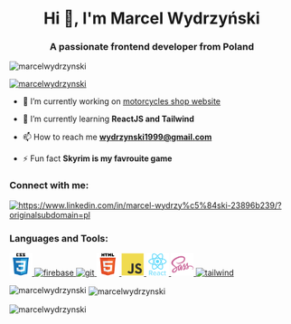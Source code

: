 <h1 align="center">Hi 👋, I'm Marcel Wydrzyński</h1>
<h3 align="center">A passionate frontend developer from Poland</h3>

<p align="left"> <img src="https://komarev.com/ghpvc/?username=marcelwydrzynski&label=Profile%20views&color=0e75b6&style=flat" alt="marcelwydrzynski" /> </p>

<p align="left"> <a href="https://github.com/ryo-ma/github-profile-trophy"><img src="https://github-profile-trophy.vercel.app/?username=marcelwydrzynski" alt="marcelwydrzynski" /></a> </p>

- 🔭 I’m currently working on [motorcycles shop website](https://github.com/MarcelWydrzynski/Motorcycle-shop-website)

- 🌱 I’m currently learning **ReactJS and Tailwind**

- 📫 How to reach me **wydrzynski1999@gmail.com**

- ⚡ Fun fact **Skyrim is my favrouite game**

<h3 align="left">Connect with me:</h3>
<p align="left">
<a href="https://linkedin.com/in/https://www.linkedin.com/in/marcel-wydrzy%c5%84ski-23896b239/?originalsubdomain=pl" target="blank"><img align="center" src="https://raw.githubusercontent.com/rahuldkjain/github-profile-readme-generator/master/src/images/icons/Social/linked-in-alt.svg" alt="https://www.linkedin.com/in/marcel-wydrzy%c5%84ski-23896b239/?originalsubdomain=pl" height="30" width="40" /></a>
</p>

<h3 align="left">Languages and Tools:</h3>
<p align="left"> <a href="https://www.w3schools.com/css/" target="_blank" rel="noreferrer"> <img src="https://raw.githubusercontent.com/devicons/devicon/master/icons/css3/css3-original-wordmark.svg" alt="css3" width="40" height="40"/> </a> <a href="https://firebase.google.com/" target="_blank" rel="noreferrer"> <img src="https://www.vectorlogo.zone/logos/firebase/firebase-icon.svg" alt="firebase" width="40" height="40"/> </a> <a href="https://git-scm.com/" target="_blank" rel="noreferrer"> <img src="https://www.vectorlogo.zone/logos/git-scm/git-scm-icon.svg" alt="git" width="40" height="40"/> </a> <a href="https://www.w3.org/html/" target="_blank" rel="noreferrer"> <img src="https://raw.githubusercontent.com/devicons/devicon/master/icons/html5/html5-original-wordmark.svg" alt="html5" width="40" height="40"/> </a> <a href="https://developer.mozilla.org/en-US/docs/Web/JavaScript" target="_blank" rel="noreferrer"> <img src="https://raw.githubusercontent.com/devicons/devicon/master/icons/javascript/javascript-original.svg" alt="javascript" width="40" height="40"/> </a> <a href="https://reactjs.org/" target="_blank" rel="noreferrer"> <img src="https://raw.githubusercontent.com/devicons/devicon/master/icons/react/react-original-wordmark.svg" alt="react" width="40" height="40"/> </a> <a href="https://sass-lang.com" target="_blank" rel="noreferrer"> <img src="https://raw.githubusercontent.com/devicons/devicon/master/icons/sass/sass-original.svg" alt="sass" width="40" height="40"/> </a> <a href="https://tailwindcss.com/" target="_blank" rel="noreferrer"> <img src="https://www.vectorlogo.zone/logos/tailwindcss/tailwindcss-icon.svg" alt="tailwind" width="40" height="40"/> </a> </p>

<p><img align="left" src="https://github-readme-stats.vercel.app/api/top-langs?username=marcelwydrzynski&show_icons=true&locale=en&layout=compact" alt="marcelwydrzynski" /></p>

<p>&nbsp;<img align="center" src="https://github-readme-stats.vercel.app/api?username=marcelwydrzynski&show_icons=true&locale=en" alt="marcelwydrzynski" /></p>

<p><img align="center" src="https://github-readme-streak-stats.herokuapp.com/?user=marcelwydrzynski&" alt="marcelwydrzynski" /></p>

